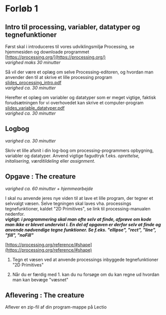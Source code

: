 # Forløb 1 
## Intro til processing, variabler, datatyper og tegnefunktioner

Først skal i introduceres til vores udviklingsmiljø Processing, se hjemmesiden og downloade programmet  
[https://processing.org/](https://processing.org/)  
*varighed maks 30 minutter*  

Så vil der være et oplæg om selve Processing-editoren, og hvordan man anvender den til at skrive et lille processing program   
[slides_processing_intro.pdf](slides_processing_intro.pdf)  
*varighed ca. 30 minutter*    

Herefter et oplæg om variabler og datatyper som er meget vigtige, faktisk forudsætningen for vi overhovedet kan skrive et computer-program   
[slides_variable_datatyper.pdf](slides_variable_datatyper.pdf)  
*varighed ca. 30 minutter*    

## Logbog
*varighed ca. 30 minutter*

Skriv et lille afsnit i din log-bog om processing-programmers opbygning, variabler og datatyper.
Anvend vigtige fagudtryk f.eks. *oprettelse, initalisering, værditildeling* eller *assignment*. 


## Opgave : The creature 
*varighed ca. 60 minutter + hjemmearbejde*  

I skal nu anvende jeres nye viden til at lave et lille program, der tegner et selvvalgt væsen. 
Selve tegningen skal laves vha. processings tegnefunktioner, kaldet "2D Primitives", se link til processing-manualen nedenfor.  
***vigtigt: i programmering skal man ofte selv at finde, afprøve om kode man ikke er blevet undervist i. En del af opgaven er derfor selv at finde og anvende nødvendige tegne funktioner. Se f.eks. "ellipse", "rect", "line", "fill", "noFill"*** 
  
[https://processing.org/reference/#shape](https://processing.org/reference/#shape)

1. Tegn et væsen ved at anvende processings inbyggede tegnefunktioner "2D Primitives"

2. Når du er færdig med 1. kan du nu forsøge om du kan regne ud hvordan man kan bevæge "væsnet"

## Aflevering : The creature

Aflever en zip-fil af din program-mappe på Lectio
